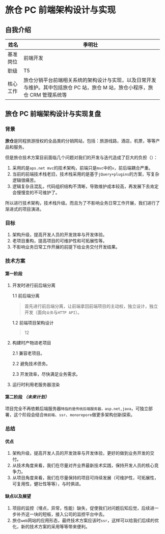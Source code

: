 # 旅仓 PC 前端架构设计与实现

## 自我介绍

| 姓名     | 季明壮                                                                                                                       |
| -------- | ---------------------------------------------------------------------------------------------------------------------------- |
| 基准岗位 | 前端开发                                                                                                                     |
| 职级     | T5                                                                                                                           |
| 核心工作 | 旅仓分销平台前端相关系统的架构设计与实现，以及日常开发与维护。其中包括旅仓 PC 站，旅仓 M 站，旅仓小程序，旅仓 CRM 管理系统等 |

## 旅仓 PC 前端架构设计与实现复盘

### 背景

**旅仓**是同程旅游授权的全品类的分销网站，包括：旅游线路，酒店，机票，等等产品和服务。

但是旅仓技术方案目前面临几个问题对我们的开发与迭代造成了巨大的负担（）：

1. 采用的是`aps.net mvc`的技术架构，前端只是`mvc`中的`v`，前后端耦合严重。
2. 当前的前端技术栈老旧，技术栈采用的是基于`jQuery+plugins`的方案，写复杂逻辑很痛苦。
3. 逻辑复杂且混乱，代码组织结构不清晰，导致维护成本较高，再发展下去肯定会慢慢变的不可维护了。

所以进行技术架构，技术栈升级。而且为了不影响业务日常工作开展，我们进行了渐进式的项目演进。

### 目标

1. 架构升级，提高开发人员的开发效率与开发体验。
2. 老项目重构，提高项目的可维护性和可拓展性等。
3. 不影响业务日常工作开展的前提下给业务交付开发结果。

### 技术方案

#### 第一阶段

1. 开发时进行前后端分离

    1.1 前后端分离

    >首先进行前后端分离，让前端拿回前端项目的主动权，独立设计，独立开发（面向`业务`与`HTTP API`）。

    1.2 前端项目架构设计

    > 12

2. 构建时产物进老项目

    2.1 兼容老项目。

    2.2 避免技术债务。

    2.3 开发效率，尽快满足业务需求。

3. 运行时利用老服务器渲染

#### 第二阶段 *（未来计划）*

项目完全不再依赖后端服务器`特指的是传统后端服务器，asp.net,java`，可独立部署，这个阶段会结合`微前端`、`ssr`、`monorepore`做更多架构创新探索。

### 总结

#### 优点

1. 架构升级，提高开发人员的开发效率与开发体验，更好的做到业务开发的交付。
2. 从技术角度来看，我们在尽量对齐业界最新技术实践，保持开发人员的核心竞争力。
3. 从项目角度来看，我们在尽量保持的项目可持续发展（可维护性，可拓展性，可复用性，健壮性等等），与时俱进。

#### 缺点以及展望

1. 项目的监控（埋点，异常，性能）缺失，促使我们对问题后知后觉，后续进一步补齐这一块的短板，接入公司的监控平台中去。
2. 旅仓`web`网站的应用形态，最终技术方案应该时`ssr`，这样可以给我们后续的优化，新的技术方案的采用等等带来便利。
